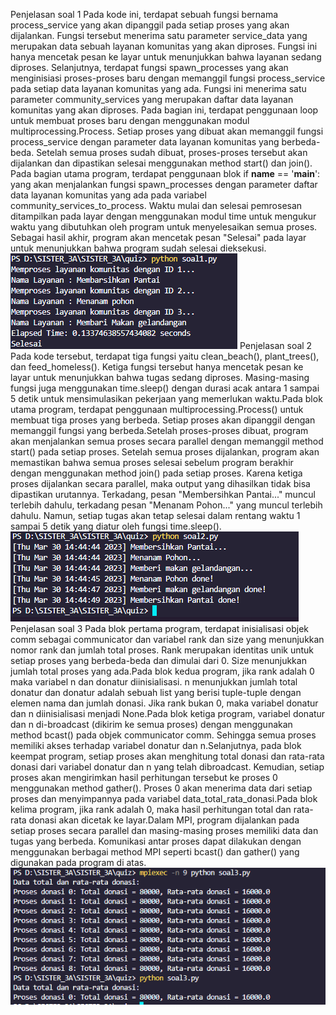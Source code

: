 Penjelasan soal 1
Pada kode ini, terdapat sebuah fungsi bernama process_service yang akan dipanggil pada setiap proses yang akan dijalankan. Fungsi tersebut menerima satu parameter service_data yang merupakan data sebuah layanan komunitas yang akan diproses. Fungsi ini hanya mencetak pesan ke layar untuk menunjukkan bahwa layanan sedang diproses. Selanjutnya, terdapat fungsi spawn_processes yang akan menginisiasi proses-proses baru dengan memanggil fungsi process_service pada setiap data layanan komunitas yang ada. Fungsi ini menerima satu parameter community_services yang merupakan daftar data layanan komunitas yang akan diproses. Pada bagian ini, terdapat penggunaan loop untuk membuat proses baru dengan menggunakan modul multiprocessing.Process. Setiap proses yang dibuat akan memanggil fungsi process_service dengan parameter data layanan komunitas yang berbeda-beda. Setelah semua proses sudah dibuat, proses-proses tersebut akan dijalankan dan dipastikan selesai menggunakan method start() dan join(). Pada bagian utama program, terdapat penggunaan blok if __name__ == '__main__': yang akan menjalankan fungsi spawn_processes dengan parameter daftar data layanan komunitas yang ada pada variabel community_services_to_process. Waktu mulai dan selesai pemrosesan ditampilkan pada layar dengan menggunakan modul time untuk mengukur waktu yang dibutuhkan oleh program untuk menyelesaikan semua proses. Sebagai hasil akhir, program akan mencetak pesan "Selesai" pada layar untuk menunjukkan bahwa program sudah selesai dieksekusi.
![Gambar Screenshoot](hasilsoal1.png)
Penjelasan soal 2
Pada kode tersebut, terdapat tiga fungsi yaitu clean_beach(), plant_trees(), dan feed_homeless(). Ketiga fungsi tersebut hanya mencetak pesan ke layar untuk menunjukkan bahwa tugas sedang diproses. Masing-masing fungsi juga menggunakan time.sleep() dengan durasi acak antara 1 sampai 5 detik untuk mensimulasikan pekerjaan yang memerlukan waktu.Pada blok utama program, terdapat penggunaan multiprocessing.Process() untuk membuat tiga proses yang berbeda. Setiap proses akan dipanggil dengan memanggil fungsi yang berbeda.Setelah proses-proses dibuat, program akan menjalankan semua proses secara parallel dengan memanggil method start() pada setiap proses. Setelah semua proses dijalankan, program akan memastikan bahwa semua proses selesai sebelum program berakhir dengan menggunakan method join() pada setiap proses. Karena ketiga proses dijalankan secara parallel, maka output yang dihasilkan tidak bisa dipastikan urutannya. Terkadang, pesan "Membersihkan Pantai..." muncul terlebih dahulu, terkadang pesan "Menanam Pohon..." yang muncul terlebih dahulu. Namun, setiap tugas akan tetap selesai dalam rentang waktu 1 sampai 5 detik yang diatur oleh fungsi time.sleep().
![Gambar Screenshoot](hasilsoal2.png)
Penjelasan soal 3
Pada blok pertama program, terdapat inisialisasi objek comm sebagai communicator dan variabel rank dan size yang menunjukkan nomor rank dan jumlah total proses. Rank merupakan identitas unik untuk setiap proses yang berbeda-beda dan dimulai dari 0. Size menunjukkan jumlah total proses yang ada.Pada blok kedua program, jika rank adalah 0 maka variabel n dan donatur diinisialisasi. n menunjukkan jumlah total donatur dan donatur adalah sebuah list yang berisi tuple-tuple dengan elemen nama dan jumlah donasi. Jika rank bukan 0, maka variabel donatur dan n diinisialisasi menjadi None.Pada blok ketiga program, variabel donatur dan n di-broadcast (dikirim ke semua proses) dengan menggunakan method bcast() pada objek communicator comm. Sehingga semua proses memiliki akses terhadap variabel donatur dan n.Selanjutnya, pada blok keempat program, setiap proses akan menghitung total donasi dan rata-rata donasi dari variabel donatur dan n yang telah dibroadcast. Kemudian, setiap proses akan mengirimkan hasil perhitungan tersebut ke proses 0 menggunakan method gather(). Proses 0 akan menerima data dari setiap proses dan menyimpannya pada variabel data_total_rata_donasi.Pada blok kelima program, jika rank adalah 0, maka hasil perhitungan total dan rata-rata donasi akan dicetak ke layar.Dalam MPI, program dijalankan pada setiap proses secara parallel dan masing-masing proses memiliki data dan tugas yang berbeda. Komunikasi antar proses dapat dilakukan dengan menggunakan berbagai method MPI seperti bcast() dan gather() yang digunakan pada program di atas.
![Gambar Screenshoot](hasilsoal3.png)